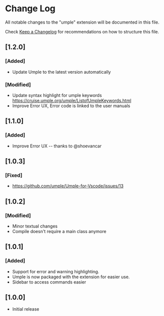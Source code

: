 # Change Log
All notable changes to the "umple" extension will be documented in this file.

Check [Keep a Changelog](http://keepachangelog.com/) for recommendations on how to structure this file.

## [1.2.0]
### [Added]
- Update Umple to the latest version automatically

### [Modified]
- Update syntax highlight for umple keywords https://cruise.umple.org/umple/ListofUmpleKeywords.html
- Improve Error UX, Error code is linked to the user manuals

## [1.1.0]
### [Added]
- Improve Error UX -- thanks to @shoevancar

## [1.0.3]
### [Fixed]
- https://github.com/umple/Umple-for-Vscode/issues/13 

## [1.0.2]
### [Modified]
- Minor textual changes
- Compile doesn't require a main class anymore


## [1.0.1]
### [Added]
- Support for error and warning highlighting. 
- Umple is now packaged with the extension for easier use.
- Sidebar to access commands easier
 

## [1.0.0]
- Initial release